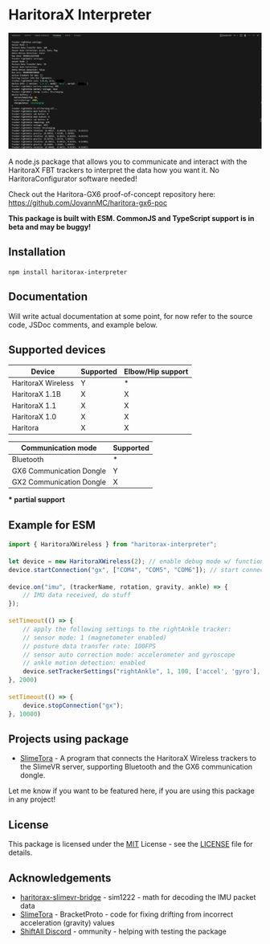 # HaritoraX Interpreter

![Showcase of the package output with debug logs on, showing the data such as tracker settings, info, and interpreted IMU data via the GX6 dongle](showcase.png)

A node.js package that allows you to communicate and interact with the HaritoraX FBT trackers to interpret the data how you want it. No HaritoraConfigurator software needed!

Check out the Haritora-GX6 proof-of-concept repository here: https://github.com/JovannMC/haritora-gx6-poc

**This package is built with ESM. CommonJS and TypeScript support is in beta and may be buggy!**

## Installation

`npm install haritorax-interpreter`

## Documentation

Will write actual documentation at some point, for now refer to the source code, JSDoc comments, and example below.

## Supported devices

| Device             | Supported | Elbow/Hip support |
|--------------------|-----------|-------------------|
| HaritoraX Wireless |     Y     |         *         |
| HaritoraX 1.1B     |     X     |         X         |
| HaritoraX 1.1      |     X     |         X         |
| HaritoraX 1.0      |     X     |         X         |
| Haritora           |     X     |         X         |

| Communication mode        | Supported |
|---------------------------|-----------|
| Bluetooth                 |     *     |
| GX6 Communication Dongle  |     Y     |
| GX2 Communication Dongle  |     X     |

**\* partial support**

## Example for ESM
```js
import { HaritoraXWireless } from "haritorax-interpreter";

let device = new HaritoraXWireless(2); // enable debug mode w/ function info
device.startConnection("gx", ["COM4", "COM5", "COM6"]); // start connecting to dongles via GX6, with the ports COM4, COM5, and COM6

device.on("imu", (trackerName, rotation, gravity, ankle) => {
    // IMU data received, do stuff
});

setTimeout(() => {
    // apply the following settings to the rightAnkle tracker:
    // sensor mode: 1 (magnetometer enabled)
    // posture data transfer rate: 100FPS
    // sensor auto correction mode: accelerometer and gyroscope
    // ankle motion detection: enabled
    device.setTrackerSettings("rightAnkle", 1, 100, ['accel', 'gyro'], true);
}, 2000)

setTimeout(() => {
    device.stopConnection("gx");
}, 10000)
```

## Projects using package

- [SlimeTora](https://github.com/OCSYT/SlimeTora) - A program that connects the HaritoraX Wireless trackers to the SlimeVR server, supporting Bluetooth and the GX6 communication dongle.

Let me know if you want to be featured here, if you are using this package in any project!

## License

This package is licensed under the [MIT](https://opensource.org/license/mit/) License - see the [LICENSE](LICENSE) file for details.

## Acknowledgements

- [haritorax-slimevr-bridge](https://github.com/sim1222/haritorax-slimevr-bridge) - sim1222 - math for decoding the IMU packet data
- [SlimeTora](https://github.com/OCSYT/SlimeTora/) - BracketProto - code for fixing drifting from incorrect acceleration (gravity) values
- [ShiftAll Discord](https://discord.gg/vqXmAFy5RC) - ommunity - helping with testing the package
